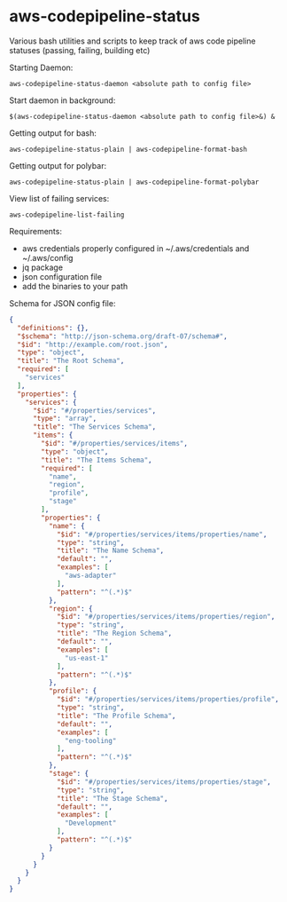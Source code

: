 # aws-codepipeline-status
Various bash utilities and scripts to keep track of aws code pipeline statuses (passing, failing, building etc)

Starting Daemon:

`aws-codepipeline-status-daemon <absolute path to config file>`

Start daemon in background:

`$(aws-codepipeline-status-daemon <absolute path to config file>&) &`

Getting output for bash:

`aws-codepipeline-status-plain | aws-codepipeline-format-bash`

Getting output for polybar:

`aws-codepipeline-status-plain | aws-codepipeline-format-polybar`

View list of failing services:

`aws-codepipeline-list-failing`

Requirements:

* aws credentials properly configured in ~/.aws/credentials and ~/.aws/config
* jq package
* json configuration file
* add the binaries to your path

Schema for JSON config file:
```json
{
  "definitions": {},
  "$schema": "http://json-schema.org/draft-07/schema#",
  "$id": "http://example.com/root.json",
  "type": "object",
  "title": "The Root Schema",
  "required": [
    "services"
  ],
  "properties": {
    "services": {
      "$id": "#/properties/services",
      "type": "array",
      "title": "The Services Schema",
      "items": {
        "$id": "#/properties/services/items",
        "type": "object",
        "title": "The Items Schema",
        "required": [
          "name",
          "region",
          "profile",
          "stage"
        ],
        "properties": {
          "name": {
            "$id": "#/properties/services/items/properties/name",
            "type": "string",
            "title": "The Name Schema",
            "default": "",
            "examples": [
              "aws-adapter"
            ],
            "pattern": "^(.*)$"
          },
          "region": {
            "$id": "#/properties/services/items/properties/region",
            "type": "string",
            "title": "The Region Schema",
            "default": "",
            "examples": [
              "us-east-1"
            ],
            "pattern": "^(.*)$"
          },
          "profile": {
            "$id": "#/properties/services/items/properties/profile",
            "type": "string",
            "title": "The Profile Schema",
            "default": "",
            "examples": [
              "eng-tooling"
            ],
            "pattern": "^(.*)$"
          },
          "stage": {
            "$id": "#/properties/services/items/properties/stage",
            "type": "string",
            "title": "The Stage Schema",
            "default": "",
            "examples": [
              "Development"
            ],
            "pattern": "^(.*)$"
          }
        }
      }
    }
  }
}
```


